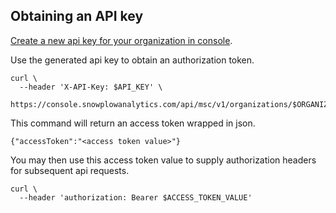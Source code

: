 ## Obtaining an API key

[Create a new api key for your organization in console](https://console.snowplowanalytics.com/credentials).

Use the generated api key to obtain an authorization token.

```
curl \
  --header 'X-API-Key: $API_KEY' \
  https://console.snowplowanalytics.com/api/msc/v1/organizations/$ORGANIZATION_ID/credentials/v2/token
```

This command will return an access token wrapped in json.

```
{"accessToken":"<access token value>"}
```

You may then use this access token value to supply authorization headers for subsequent api requests.

```
curl \
  --header 'authorization: Bearer $ACCESS_TOKEN_VALUE'
```
